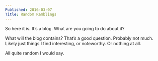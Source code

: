 ```yaml
---
Published: 2016-03-07
Title: Random Ramblings
---
```


So here it is. It’s a blog. What are you going to do about it?

<!-- more -->

What will the blog contains? That’s a good question. Probably not much. Likely just things I find interesting, or noteworthy. Or nothing at all.

All quite random I would say.

